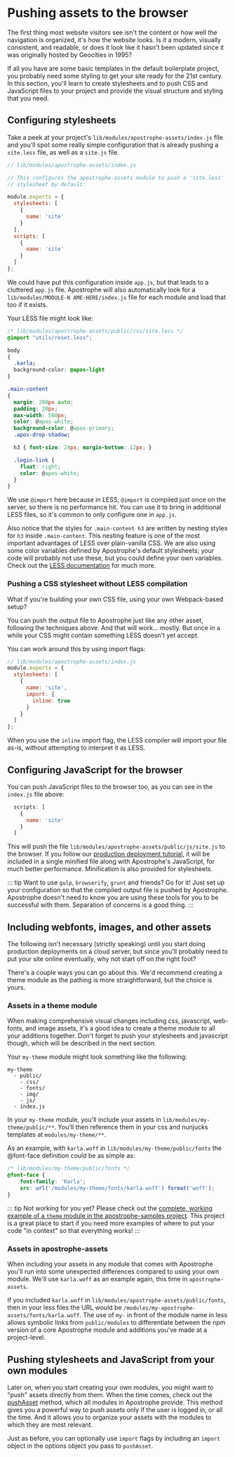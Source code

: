 # Pushing assets to the browser

The first thing most website visitors see isn't the content or how well the navigation is organized, it's how the website looks. Is it a modern, visually consistent, and readable, or does it look like it hasn't been updated since it was originally hosted by Geocities in 1995?

If all you have are some basic templates in the default boilerplate project, you probably need some styling to get your site ready for the 21st century. In this section, you'll learn to create stylesheets and to push CSS and JavaScript files to your project and provide the visual structure and styling that you need.

## Configuring stylesheets

 Take a peek at your project's `lib/modules/apostrophe-assets/index.js` file and you'll spot some really simple configuration that is already pushing a `site.less` file, as well as a `site.js` file.


```javascript
// lib/modules/apostrophe-assets/index.js

// This configures the apostrophe-assets module to push a 'site.less'
// stylesheet by default:

module.exports = {
  stylesheets: [
    {
      name: 'site'
    }
  ],
  scripts: [
    {
      name: 'site'
    }
  ]
};
```

We could have put this configuration inside `app.js`, but that leads to a cluttered `app.js` file. Apostrophe will also automatically look for a `lib/modules/MODULE-N AME-HERE/index.js` file for each module and load that too if it exists.

Your LESS file might look like:


```css
/* lib/modules/apostrophe-assets/public/css/site.less */
@import "utils/reset.less";

body
{
  .karla;
  background-color: @apos-light
}

.main-content
{
  margin: 200px auto;
  padding: 20px;
  max-width: 500px;
  color: @apos-white;
  background-color: @apos-primary;
  .apos-drop-shadow;

  h3 { font-size: 24px; margin-bottom: 12px; }

  .login-link {
    float: right;
    color: @apos-white;
  }
}
```

We use `@import` here because in LESS, `@import` is compiled just once on the server, so there is no performance hit. You can use it to bring in additional LESS files, so it's common to only configure one in `app.js`.

Also notice that the styles for `.main-content h3` are written by nesting styles for `h3` inside `.main-content`. This nesting feature is one of the most important advantages of LESS over plain-vanilla CSS. We are also using some color variables defined by Apostrophe's default stylesheets; your code will probably not use these, but you could define your own variables. Check out the [LESS documentation](http://lesscss.org/) for much more.

### Pushing a CSS stylesheet without LESS compilation

What if you're building your own CSS file, using your own Webpack-based setup?

You can push the output file to Apostrophe just like any other asset, following the techniques above. And that will work... mostly. But once in a while your CSS might contain something LESS doesn't yet accept.

You can work around this by using import flags:


```javascript
// lib/modules/apostrophe-assets/index.js
module.exports = {
  stylesheets: [
    {
      name: 'site',
      import: {
        inline: true
      }
    }
  ]
};
```

When you use the `inline` import flag, the LESS compiler will import your file as-is, without attempting to interpret it as LESS.

## Configuring JavaScript for the browser

You can push JavaScript files to the browser too, as you can see in the `index.js` file above:

```javascript
  scripts: [
    {
      name: 'site'
    }
  ]
```

This will push the file `lib/modules/apostrophe-assets/public/js/site.js` to the browser. If you follow our [production deployment tutorial](/devops/deployment.md), it will be included in a single minified file along with Apostrophe's JavaScript, for much better performance. Minification is also provided for stylesheets.

::: tip
Want to use `gulp`, `browserify`, `grunt` and friends? Go for it! Just set up your configuration so that the compiled output file is pushed by Apostrophe. Apostrophe doesn't need to know you are using these tools for you to be successful with them. Separation of concerns is a good thing.
:::

## Including webfonts, images, and other assets

The following isn't necessary \(strictly speaking\) until you start doing production deployments on a cloud server, but since you'll probably need to put your site online eventually, why not start off on the right foot?

There's a couple ways you can go about this. We'd recommend creating a theme module as the pathing is more straightforward, but the choice is yours.

### Assets in a theme module

When making comprehensive visual changes including css, javascript, web-fonts, and image assets, it's a good idea to create a theme module to all your additions together. Don't forget to push your stylesheets and javascript though, which will be described in the next section.

Your `my-theme` module might look something like the following:

```text
my-theme
  - public/
    - css/
    - fonts/
    - img/
    - js/
  - index.js
```

In your `my-theme` module, you'll include your assets in `lib/modules/my-theme/public/**`. You'll then reference them in your css and nunjucks templates at `modules/my-theme/**`.

As an example, with `karla.woff` in `lib/modules/my-theme/public/fonts` the @font-face definition could be as simple as:


```css
/* lib/modules/my-theme/public/fonts */
@font-face {
    font-family: 'Karla';
    src: url('/modules/my-theme/fonts/karla.woff') format('woff');
}
```

::: tip
Not working for you yet? Please check out the [complete, working example of a `theme` module in the apostrophe-samples project](https://github.com/apostrophecms/apostrophe-samples). This project is a great place to start if you need more examples of where to put your code "in context" so that everything works!
:::

### Assets in apostrophe-assets

When including your assets in any module that comes with Apostrophe you'll run into some unexpected differences compared to using your own module. We'll use `karla.woff` as an example again, this time in `apostrophe-assets`.

If you included `karla.woff` in `lib/modules/apostrophe-assets/public/fonts`, then in your less files the URL would be `/modules/my-apostrophe-assets/fonts/karla.woff`. The use of `my-` in front of the module name in less allows symbolic links from `public/modules` to differentiate between the npm version of a core Apostrophe module and additions you've made at a project-level.

## Pushing stylesheets and JavaScript from your own modules

Later on, when you start creating your own modules, you might want to "push" assets directly from them. When the time comes, check out the [pushAsset](/reference/modules/apostrophe-module/README.md#push-asset) method, which all modules in Apostrophe provide. This method gives you a powerful way to push assets only if the user is logged in, or all the time. And it allows you to organize your assets with the modules to which they are most relevant.

Just as before, you can optionally use `import` flags by including an `import` object in the options object you pass to `pushAsset`.

